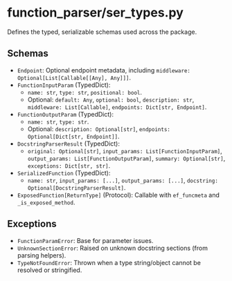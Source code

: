 # function_parser/ser_types.py

Defines the typed, serializable schemas used across the package.

## Schemas

- `Endpoint`: Optional endpoint metadata, including `middleware: Optional[List[Callable[[Any], Any]]]`.
- `FunctionInputParam` (TypedDict):
  - `name: str`, `type: str`, `positional: bool`.
  - Optional: `default: Any`, `optional: bool`, `description: str`, `middleware: List[Callable]`, `endpoints: Dict[str, Endpoint]`.
- `FunctionOutputParam` (TypedDict):
  - `name: str`, `type: str`.
  - Optional: `description: Optional[str]`, `endpoints: Optional[Dict[str, Endpoint]]`.
- `DocstringParserResult` (TypedDict):
  - `original: Optional[str]`, `input_params: List[FunctionInputParam]`, `output_params: List[FunctionOutputParam]`, `summary: Optional[str]`, `exceptions: Dict[str, str]`.
- `SerializedFunction` (TypedDict):
  - `name: str`, `input_params: [...]`, `output_params: [...]`, `docstring: Optional[DocstringParserResult]`.
- `ExposedFunction[ReturnType]` (Protocol): Callable with `ef_funcmeta` and `_is_exposed_method`.

## Exceptions

- `FunctionParamError`: Base for parameter issues.
- `UnknownSectionError`: Raised on unknown docstring sections (from parsing helpers).
- `TypeNotFoundError`: Thrown when a type string/object cannot be resolved or stringified.

